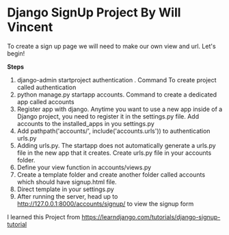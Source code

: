# Django SignUp Project By Will Vincent

To create a sign up page we will need to make our own view and url. Let's begin!

**Steps**
1. django-admin startproject authentication . Command To create project called authentication
2. python manage.py startapp accounts. Command to create a dedicated app called accounts
3. Register app with django. Anytime you want to use a new app inside of a Django project, you need to register it in the settings.py file. Add accounts to the installed_apps in you settings.py
4. Add pathpath('accounts/', include('accounts.urls')) to authentication urls.py
5. Adding urls.py. The startapp does not automatically generate a urls.py file in the new app that it creates. Create urls.py file in your accounts folder.
6. Define your view function in accounts/views.py
7. Create a template folder and create another folder called accounts which should have signup.html file.
8. Direct template in your settings.py
9. After running the server, head up to http://127.0.0.1:8000/accounts/signup/ to view the signup form

I learned this Project from https://learndjango.com/tutorials/django-signup-tutorial


